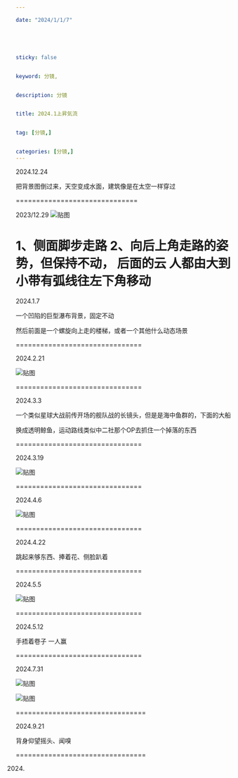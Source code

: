 ```yaml
---

date: "2024/1/1/7"





sticky: false


keyword: 分镜,


description: 分镜


title: 2024.1上昇気流


tag: [分镜,]


categories: [分镜,]
---
```

2024.12.24

把背景图倒过来，天空变成水面，建筑像是在太空一样穿过

==============================

2023/12.29
![贴图](/参考图/QQ图片20231229104822.png)

1、侧面脚步走路
2、向后上角走路的姿势，但保持不动，
     后面的云 人都由大到小带有弧线往左下角移动
===============================

2024.1.7

一个凹陷的巨型瀑布背景，固定不动

然后前面是一个螺旋向上走的楼梯，或者一个其他什么动态场景

===============================

2024.2.21

![贴图](/参考图/QQ图片20240223152229.png)

===============================

2024.3.3

一个类似星球大战前传开场的舰队战的长镜头，但是是海中鱼群的，下面的大船

换成透明鲸鱼，运动路线类似中二社那个OP去抓住一个掉落的东西

===============================

2024.3.19

![贴图](/参考图/QQ图片20240319111956.png)

===============================

2024.4.6

![贴图](/参考图/QQ图片20240406100944.png)

===============================

2024.4.22

跳起来够东西、捧着花、侧脸趴着

===============================

2024.5.5

![贴图](/参考图/QQ图片20240505191239.png)

===============================

2024.5.12

手捂着卷子
一人赢

===============================

2024.7.31

![贴图](/参考图/Z3ZS01H.png)

![贴图](/参考图/SPVM4Z817RV.png)

================================

2024.9.21

背身仰望摇头、闻嗅

================================

2024.